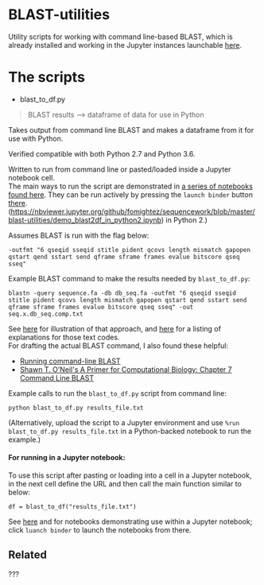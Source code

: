 # BLAST-utilities

Utility scripts for working with command line-based BLAST, which is already installed and working in the Jupyter instances launchable [here](https://github.com/fomightez/blast-binder).

# The scripts

* blast_to_df.py
> BLAST results --> dataframe of data for use in Python

Takes output from command line BLAST and makes a dataframe from it for use with Python.

Verified compatible with both Python 2.7 and Python 3.6.

Written to run from command line or pasted/loaded inside a Jupyter notebook cell.  
The main ways to run the script are demonstrated in [a series of notebooks found here](https://github.com/fomightez/blast-binder). They can be run actively by pressing the `launch binder` button [there](https://github.com/fomightez/blast-binder). (https://nbviewer.jupyter.org/github/fomightez/sequencework/blob/master/blast-utilities/demo_blast2df_in_python2.ipynb) in Python 2.)

Assumes BLAST is run with the flag below:
```
-outfmt "6 qseqid sseqid stitle pident qcovs length mismatch gapopen qstart qend sstart send qframe sframe frames evalue bitscore qseq sseq"
```
Example BLAST command to make the results needed by `blast_to_df.py`:
```
blastn -query sequence.fa -db db_seq.fa -outfmt "6 qseqid sseqid stitle pident qcovs length mismatch gapopen qstart qend sstart send qframe sframe frames evalue bitscore qseq sseq" -out seq.x.db_seq.comp.txt
```

See [here](https://medium.com/@auguste.dutcher/turn-blast-results-into-a-presence-absence-matrix-cc44429c814) for illustration of that approach, and [here](https://blastedbio.blogspot.com/2014/11/column-headers-in-blast-tabular-and-csv.html) for a listing of explanations for those text codes.  
For drafting the actual BLAST command, I also found these helpful:

- [Running command-line BLAST](https://angus.readthedocs.io/en/2017/running-command-line-blast.html) 
- [Shawn  T. O’Neil's A Primer for Computational Biology: Chapter 7 Command Line BLAST](http://library.open.oregonstate.edu/computationalbiology/chapter/command-line-blast/)


Example calls to run the `blast_to_df.py` script from command line:
```
python blast_to_df.py results_file.txt
```

(Alternatively, upload the script to a Jupyter environment and use `%run blast_to_df.py results_file.txt` in a Python-backed notebook to run the example.)




#### For running in a Jupyter notebook:

To use this script after pasting or loading into a cell in a Jupyter notebook, in the next cell define the URL and then call the main function similar to below:
```
df = blast_to_df("results_file.txt")
```
See [here](https://git.io/vh8M7) and for notebooks demonstrating use within a Jupyter notebook; click `luanch binder` to launch the notebooks from there.


Related
-------

???
